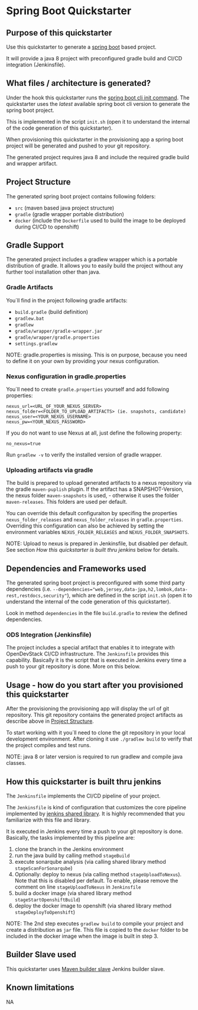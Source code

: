 # Spring Boot Quickstarter

## Purpose of this quickstarter
Use this quickstarter to generate a [spring boot](https://www.tutorialspoint.com/spring_boot/index.htm) based project.

It will provide a java 8 project with preconfigured gradle build and CI/CD integration (Jenkinsfile).

## What files / architecture is generated?
Under the hook this quickstarter runs the [spring boot cli init command](https://docs.spring.io/spring-boot/docs/current/reference/htmlsingle/#cli-init).
The quickstarter uses the *latest* available spring boot cli version to generate the spring boot project.

This is implemented in the script ```init.sh``` (open it to understand the internal of the code generation of this quickstarter).

When provisioning this quickstarter in the provisioning app a spring boot project will be generated and pushed to your git repository.

The generated project requires java 8 and include the required gradle build and wrapper artifact.

## Project Structure
The generated spring boot project contains following folders:
+ ```src``` (maven based java project structure)
+ ```gradle``` (gradle wrapper portable distribution)
+ ```docker``` (include the ```Dockerfile``` used to build the image to be deployed during CI/CD to openshift)

## Gradle Support
The generated project includes a gradlew wrapper which is a portable distribution of gradle.
It allows you to easily build the project without any further tool installation other than java.    

### Gradle Artifacts
You´ll find in the project following gradle artifacts:
+ ```build.gradle``` (build definition)
+ ```gradlew.bat```
+ ```gradlew```
+ ```gradle/wrapper/gradle-wrapper.jar```
+ ```gradle/wrapper/gradle.properties```
+ ```settings.gradlew```

NOTE: gradle.properties is missing. 
This is on purpose, because you need to define it on your own by providing your nexus configuration.

### Nexus configuration in gradle.properties 
You´ll need to create `gradle.properties` yourself and add following properties:
```
nexus_url=<URL_OF_YOUR_NEXUS_SERVER>
nexus_folder=<FOLDER_TO_UPLOAD_ARTIFACTS> (ie. snapshots, candidate)
nexus_user=<YOUR_NEXUS_USERNAME>
nexus_pw=<YOUR_NEXUS_PASSWORD>
```
If you do not want to use Nexus at all, just define the following property:
```
no_nexus=true
```
Run ```gradlew -v``` to verify the installed version of gradle wrapper.

### Uploading artifacts via gradle
The build is prepared to upload generated artifacts to a nexus repository via the gradle ```maven-puplish``` plugin.
If the artifact has a SNAPSHOT-Version, the nexus folder ```maven-snapshots``` is used, - otherwise it uses the folder ```maven-releases```.
This folders are used per default. 

You can override this default configuraiton by specifing the properties ```nexus_folder_releases``` and ```nexus_folder_releases```
in ```gradle.properties```. Overriding this configuration can also be achieved by setting the  environment variables ```NEXUS_FOLDER_RELEASES``` and ```NEXUS_FOLDER_SNAPSHOTS```.    

NOTE: Upload to nexus is prepared in Jenkinsfile, but disabled per default. See section _How this quickstarter is built thru jenkins_ below for details. 
## Dependencies and Frameworks used
The generated spring boot project is preconfigured with some third party dependencies (i.e. ```--dependencies="web,jersey,data-jpa,h2,lombok,data-rest,restdocs,security"```), which are defined in the script ```init.sh``` (open it to understand the internal of the code generation of this quickstarter).

Look in method ```dependencies``` in the file ```build.gradle``` to review the defined dependencies.   

### ODS Integration (Jenkinsfile)
The project includes a special artifact that enables it to integrate with OpenDevStack CI/CD infrastructure.
The ```Jenkinsfile``` provides this capability.
Basically it is the script that is executed in Jenkins every time a push to your git repository is done. More on this below.

## Usage - how do you start after you provisioned this quickstarter
After the provisioning the provisioning app will display the url of git repository.
This git repository contains the generated project artifacts as describe above in [Project Structure](#project-structure). 

To start working with it you´ll need to clone the git repository in your local development environment.
After cloning it use ```./gradlew build``` to verify that the project compiles and test runs.

NOTE: java 8 or later version is required to run gradlew and compile java classes.     

## How this quickstarter is built thru jenkins
The ```Jenkinsfile``` implements the CI/CD pipeline of your project.

The ```Jenkinsfile``` is kind of configuration that customizes the core pipeline implemented by [jenkins shared library](https://github.com/opendevstack/ods-jenkins-shared-library).
It is highly recommended that you familiarize with this file and library.
 
It is executed in Jenkins every time a push to your git repository is done.
Basically, the tasks implemented by this pipeline are:
1. clone the branch in the Jenkins environment
1. run the java build by calling method ```stageBuild```
1. execute sonarqube analysis (via calling shared library method ```stageScanForSonarqube```)
1. Optionally: deploy to nexus (via calling method ```stageUploadToNexus```). Note that this is disabled per default. To enable, please remove the
comment on line ```stageUploadToNexus``` in  ```Jenkinsfile```
1. build a docker image (via shared library method ```stageStartOpenshiftBuild```)
1. deploy the docker image to openshift (via shared library method ```stageDeployToOpenshift```)

NOTE: The 2nd step executes ```gradlew build``` to compile your project and create a distribution as ```jar``` file. 
This file is copied to the ```docker``` folder to be included in the docker image when the image is built in step 3.  

## Builder Slave used

This quickstarter uses
[Maven builder slave](https://github.com/opendevstack/ods-project-quickstarters/tree/master/jenkins-slaves/maven) Jenkins builder slave.

## Known limitations

NA
